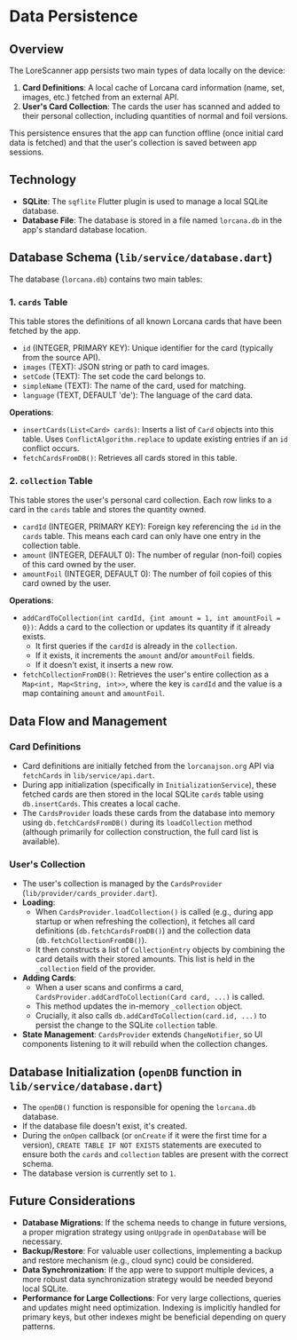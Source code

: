 # Data Persistence

## Overview

The LoreScanner app persists two main types of data locally on the device:

1.  **Card Definitions**: A local cache of Lorcana card information (name, set, images, etc.) fetched from an external API.
2.  **User's Card Collection**: The cards the user has scanned and added to their personal collection, including quantities of normal and foil versions.

This persistence ensures that the app can function offline (once initial card data is fetched) and that the user's collection is saved between app sessions.

## Technology

-   **SQLite**: The `sqflite` Flutter plugin is used to manage a local SQLite database.
-   **Database File**: The database is stored in a file named `lorcana.db` in the app's standard database location.

## Database Schema (`lib/service/database.dart`)

The database (`lorcana.db`) contains two main tables:

### 1. `cards` Table

This table stores the definitions of all known Lorcana cards that have been fetched by the app.

-   `id` (INTEGER, PRIMARY KEY): Unique identifier for the card (typically from the source API).
-   `images` (TEXT): JSON string or path to card images.
-   `setCode` (TEXT): The set code the card belongs to.
-   `simpleName` (TEXT): The name of the card, used for matching.
-   `language` (TEXT, DEFAULT 'de'): The language of the card data.

**Operations**:
-   `insertCards(List<Card> cards)`: Inserts a list of `Card` objects into this table. Uses `ConflictAlgorithm.replace` to update existing entries if an `id` conflict occurs.
-   `fetchCardsFromDB()`: Retrieves all cards stored in this table.

### 2. `collection` Table

This table stores the user's personal card collection. Each row links to a card in the `cards` table and stores the quantity owned.

-   `cardId` (INTEGER, PRIMARY KEY): Foreign key referencing the `id` in the `cards` table. This means each card can only have one entry in the collection table.
-   `amount` (INTEGER, DEFAULT 0): The number of regular (non-foil) copies of this card owned by the user.
-   `amountFoil` (INTEGER, DEFAULT 0): The number of foil copies of this card owned by the user.

**Operations**:
-   `addCardToCollection(int cardId, {int amount = 1, int amountFoil = 0})`: Adds a card to the collection or updates its quantity if it already exists.
    -   It first queries if the `cardId` is already in the `collection`.
    -   If it exists, it increments the `amount` and/or `amountFoil` fields.
    -   If it doesn't exist, it inserts a new row.
-   `fetchCollectionFromDB()`: Retrieves the user's entire collection as a `Map<int, Map<String, int>>`, where the key is `cardId` and the value is a map containing `amount` and `amountFoil`.

## Data Flow and Management

### Card Definitions

-   Card definitions are initially fetched from the `lorcanajson.org` API via `fetchCards` in `lib/service/api.dart`.
-   During app initialization (specifically in `InitializationService`), these fetched cards are then stored in the local SQLite `cards` table using `db.insertCards`. This creates a local cache.
-   The `CardsProvider` loads these cards from the database into memory using `db.fetchCardsFromDB()` during its `loadCollection` method (although primarily for collection construction, the full card list is available).

### User's Collection

-   The user's collection is managed by the `CardsProvider` (`lib/provider/cards_provider.dart`).
-   **Loading**:
    -   When `CardsProvider.loadCollection()` is called (e.g., during app startup or when refreshing the collection), it fetches all card definitions (`db.fetchCardsFromDB()`) and the collection data (`db.fetchCollectionFromDB()`).
    -   It then constructs a list of `CollectionEntry` objects by combining the card details with their stored amounts. This list is held in the `_collection` field of the provider.
-   **Adding Cards**:
    -   When a user scans and confirms a card, `CardsProvider.addCardToCollection(Card card, ...)` is called.
    -   This method updates the in-memory `_collection` object.
    -   Crucially, it also calls `db.addCardToCollection(card.id, ...)` to persist the change to the SQLite `collection` table.
-   **State Management**: `CardsProvider` extends `ChangeNotifier`, so UI components listening to it will rebuild when the collection changes.

## Database Initialization (`openDB` function in `lib/service/database.dart`)

-   The `openDB()` function is responsible for opening the `lorcana.db` database.
-   If the database file doesn't exist, it's created.
-   During the `onOpen` callback (or `onCreate` if it were the first time for a version), `CREATE TABLE IF NOT EXISTS` statements are executed to ensure both the `cards` and `collection` tables are present with the correct schema.
-   The database version is currently set to `1`.

## Future Considerations

-   **Database Migrations**: If the schema needs to change in future versions, a proper migration strategy using `onUpgrade` in `openDatabase` will be necessary.
-   **Backup/Restore**: For valuable user collections, implementing a backup and restore mechanism (e.g., cloud sync) could be considered.
-   **Data Synchronization**: If the app were to support multiple devices, a more robust data synchronization strategy would be needed beyond local SQLite.
-   **Performance for Large Collections**: For very large collections, queries and updates might need optimization. Indexing is implicitly handled for primary keys, but other indexes might be beneficial depending on query patterns.
